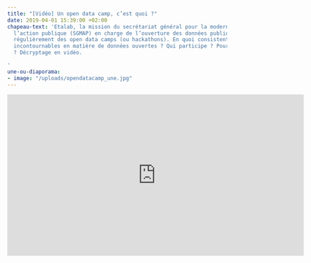 ```yaml
---
title: "[Vidéo] Un open data camp, c’est quoi ?"
date: 2019-04-01 15:39:00 +02:00
chapeau-text: 'Etalab, la mission du secrétariat général pour la modernisation de
  l’action publique (SGMAP) en charge de l’ouverture des données publiques, organise
  régulièrement des open data camps (ou hackathons). En quoi consistent ces rendez-vous
  incontournables en matière de données ouvertes ? Qui participe ? Pour quels résultats
  ? Décryptage en vidéo.

'
une-ou-diaporama:
- image: "/uploads/opendatacamp_une.jpg"
---
```


<iframe frameborder="0" width="680" height="370" src="https://www.dailymotion.com/embed/video/x2mqygb" allowfullscreen allow="autoplay"></iframe>